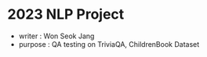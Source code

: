 # 2023 NLP Project
- writer : Won Seok Jang
- purpose : QA testing on TriviaQA, ChildrenBook Dataset
